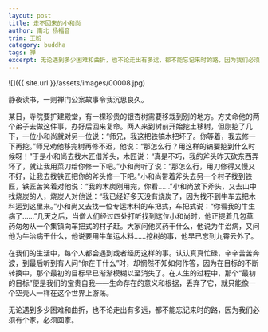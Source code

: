 ```yaml
---
layout: post
title: 走不回来的小和尚
author: 南北 杨福音
trim: 王盼
category: buddha
tags: 禅
excerpt: 无论遇到多少困难和曲折，也不论走出有多远，都不能忘记来时的路，因为我们必须有个家，必须回家。
---
```


![]({{ site.url }}/assets/images/00008.jpg)

静夜读书，一则禅门公案故事令我沉思良久。

某日，寺院要扩建殿堂，有一棵珍贵的银杏树需要移栽到别的地方。方丈命他的两个弟子去做这件事，办好后回来复命。两人来到树前开始挖土移树，但刚挖了几下，一位小和尚就对另一位说：“师兄，我这把铁镐木把坏了。你等着，我去修一下再挖。”师兄劝他移完树再修不迟，他说：“那怎么行？用这样的镐要挖到什么时候呀！”于是小和尚去找木匠借斧头，木匠说：“真是不巧，我的斧头昨天砍东西弄坏了，就让我用菜刀给你修一下吧。”小和尚听了说：“那怎么行，用刀修得又慢又不好，让我去找铁匠把你的斧头修一下吧。”小和尚带着斧头去另一个村子找到铁匠，铁匠苦笑着对他说：“我的木炭刚用完，你看……”小和尚放下斧头，又去山中找烧炭的人，烧炭人对他说：“我已经好多天没有烧炭了，因为找不到牛车去把木料运到这里来。”小和尚又去找一位专运木料的车把式，车把式说：“你看我的牛生病了……”几天之后，当僧人们经过四处打听找到这位小和尚时，他正提着几包草药匆匆从一个集镇向车把式的村子赶。大家问他买药干什么，他说为牛治病，又问他为牛治病干什么，他说要用牛车运木料……挖树的事，他早已忘到九霄云外了。

在我们的生活中，每个人都会遇到或者经历这样的事。认认真真忙碌，辛辛苦苦奔波，到最后听到有人问“你在干什么”时，却惘然不知如何作答，因为在目标的不断转换中，那个最初的目标早已渐渐模糊以至消失了。在人生的过程中，那个“最初的目标”便是我们的宝贵自我——生命存在的意义和根据，丢弃了它，就只能像一个空壳人一样在这个世界上游荡。

无论遇到多少困难和曲折，也不论走出有多远，都不能忘记来时的路，因为我们必须有个家，必须回家。
